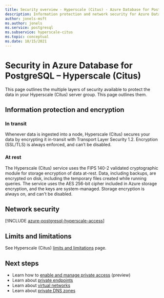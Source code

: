 ```yaml
---
title: Security overview - Hyperscale (Citus) - Azure Database for PostgreSQL
description: Information protection and network security for Azure Database for PostgreSQL - Hyperscale (Citus).
author: jonels-msft
ms.author: jonels
ms.service: postgresql
ms.subservice: hyperscale-citus
ms.topic: conceptual
ms.date: 10/15/2021
---
```


# Security in Azure Database for PostgreSQL – Hyperscale (Citus)

This page outlines the multiple layers of security available to protect the data in your
Hyperscale (Citus) server group. This page outlines them.

## Information protection and encryption

### In transit

Whenever data is ingested into a node, Hyperscale (Citus) secures your data by
encrypting it in-transit with Transport Layer Security 1.2. Encryption
(SSL/TLS) is always enforced, and can’t be disabled.

### At rest

The Hyperscale (Citus) service uses the FIPS 140-2 validated cryptographic
module for storage encryption of data at-rest. Data, including backups, are
encrypted on disk, including the temporary files created while running queries.
The service uses the AES 256-bit cipher included in Azure storage encryption,
and the keys are system-managed. Storage encryption is always on, and can't be
disabled.

## Network security

[!INCLUDE [azure-postgresql-hyperscale-access](../../includes/azure-postgresql-hyperscale-access.md)]

## Limits and limitations

See Hyperscale (Citus) [limits and limitations](concepts-hyperscale-limits.md)
page.

## Next steps

* Learn how to [enable and manage private
  access](howto-hyperscale-private-access.md) (preview)
* Learn about [private
  endpoints](/azure/private-link/private-endpoint-overview)
* Learn about [virtual
  networks](/azure/virtual-network/concepts-and-best-practices)
* Learn about [private DNS zones](/azure/dns/private-dns-overview)
